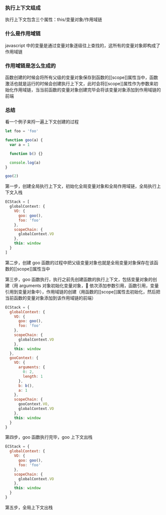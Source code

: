 ### 执行上下文组成

执行上下文包含三个属性：this/变量对象/作用域链

### 什么是作用域链

javascript 中的变量是通过变量对象逐级往上查找的，这所有的变量对象即构成了作用域链

### 作用域链是怎么生成的

函数创建的时候会将所有父级的变量对象保存到函数的[[scope]]属性当中，函数激活也就是运行的时候会创建执行上下文，此时会将[[scope]]属性作为参数来初始化作用域链，当当前函数的变量对象创建完毕会将该变量对象添加到作用域链的前端

### 总结

看一个例子来捋一遍上下文创建的过程

```js
let foo = 'foo'

function goo(a) {
  var a = 1

  function b() {}

  console.log(a)
}

goo(2)
```

第一步，创建全局执行上下文，初始化全局变量对象和全局作用域链，全局执行上下文入栈

```js
ECStack = [
  globalContext: {
    VO: {
      goo: goo(),
      foo: 'foo'
    },
    scopeChain: {
      globalContext.VO
    },
    this: window
  }
]
```

第二步，创建 goo 函数的过程中把父级变量对象也就是全局变量对象保存在该函数的[[scope]]属性当中

第三步，goo 函数执行，执行之前先创建函数的执行上下文，包括变量对象的创建（用 arguments 对象初始化变量对象， 依次添加参数引用，函数引用，变量引用到变量对象中），作用域链的创建（用函数的[[scope]]属性去初始化，然后把当前函数的变量对象添加到该作用域链的前端）

```js
ECStack = {
  globalContext: {
    VO: {
      goo: goo(),
      foo: 'foo'
    },
    scopeChain: {
      globalContext.VO
    },
    this: window
  },
  gooContext: {
    VO: {
      arguments: {
        0: 2,
        length: 1
      },
      b: b(),
      a: 1
    },
    scopeChain: {
      gooContext.VO,
      globalContext.VO
    },
    this: window
  }
}
```

第四步，goo 函数执行完毕，goo 上下文出栈

```js
ECStack = {
  globalContext: {
    VO: {
      goo: goo(),
      foo: 'foo'
    },
    scopeChain: {
      globalContext.VO
    },
    this: window
  }
}
```

第五步，全局上下文出栈
